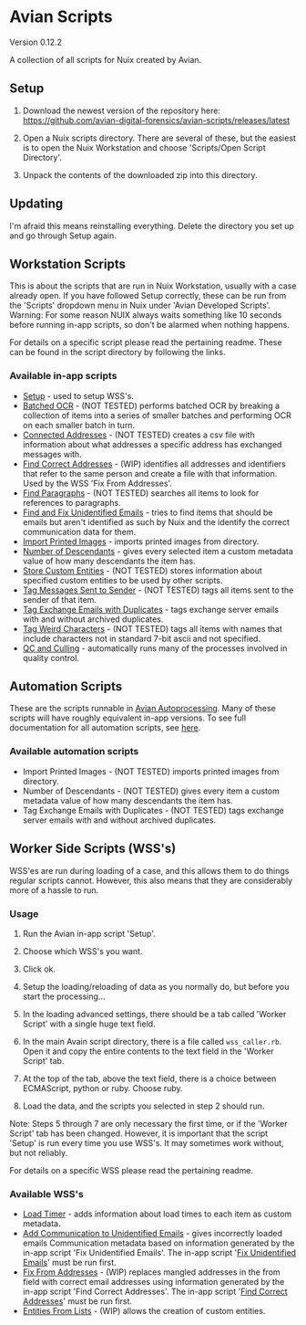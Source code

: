 # Avian Scripts
Version 0.12.2

A collection of all scripts for Nuix created by Avian.

## Setup
1. Download the newest version of the repository here:
https://github.com/avian-digital-forensics/avian-scripts/releases/latest

2. Open a Nuix scripts directory.
There are several of these, but the easiest is to open the Nuix Workstation and choose 'Scripts/Open Script Directory'.

3. Unpack the contents of the downloaded zip into this directory.

## Updating
I'm afraid this means reinstalling everything.
Delete the directory you set up and go through Setup again.

## Workstation Scripts
This is about the scripts that are run in Nuix Workstation, usually with a case already open.
If you have followed Setup correctly, these can be run from the 'Scripts' dropdown menu in Nuix under 'Avian Developed Scripts'.
Warning: For some reason NUIX always waits something like 10 seconds before running in-app scripts, so don't be alarmed when nothing happens.

For details on a specific script please read the pertaining readme.
These can be found in the script directory by following the links.

### Available in-app scripts
* [Setup](setup.nuixscript) - used to setup WSS's.
* [Batched OCR](batched-ocr.nuixscript) - (NOT TESTED) performs batched OCR by breaking a collection of items into a series of smaller batches and performing OCR on each smaller batch in turn.
* [Connected Addresses](connected-addresses.nuixscript) - (NOT TESTED) creates a csv file with information about what addresses a specific address has exchanged messages with.
* [Find Correct Addresses](find-correct-addresses.nuixscript) - (WIP) identifies all addresses and identifiers that refer to the same person and create a file with that information.
Used by the WSS 'Fix From Addresses'.
* [Find Paragraphs](find-paragraphs.nuixscript) - (NOT TESTED) searches all items to look for references to paragraphs.
* [Find and Fix Unidentified Emails](unidentified-emails.nuixscript) - tries to find items that should be emails but aren't identified as such by Nuix and the identify the correct communication data for them.
* [Import Printed Images](import-printed-images.nuixscript) - imports printed images from directory.
* [Number of Descendants](number-of-descendants.nuixscript) - gives every selected item a custom metadata value of how many descendants the item has.
* [Store Custom Entities](store-custom-entities.nuixscript) - (NOT TESTED) stores information about specified custom entities to be used by other scripts.
* [Tag Messages Sent to Sender](tag-messages-to-self.nuixscript) - (NOT TESTED) tags all items sent to the sender of that item.
* [Tag Exchange Emails with Duplicates](tag-exchange-emails-with-duplicates.nuixscript) - tags exchange server emails with and without archived duplicates.
* [Tag Weird Characters](tag-weird-characters.nuixscript) - (NOT TESTED) tags all items with names that include characters not in standard 7-bit ascii and not specified.
* [QC and Culling](qc-cull.nuixscript) - automatically runs many of the processes involved in quality control.

## Automation Scripts
These are the scripts runnable in [Avian Autoprocessing](https://github.com/avian-digital-forensics/auto-processing).
Many of these scripts will have roughly equivalent in-app versions.
To see full documentation for all automation scripts, see [here](_root/inapp-scripts/automation-scripts/script_descriptions.md).

### Available automation scripts
* Import Printed Images - (NOT TESTED) imports printed images from directory.
* Number of Descendants - (NOT TESTED) gives every item a custom metadata value of how many descendants the item has.
* Tag Exchange Emails with Duplicates - (NOT TESTED) tags exchange server emails with and without archived duplicates.

## Worker Side Scripts (WSS's)
WSS'es are run during loading of a case, and this allows them to do things regular scripts cannot.
However, this also means that they are considerably more of a hassle to run.

### Usage
1. Run the Avian in-app script 'Setup'.

2. Choose which WSS's you want.

3. Click ok.

4. Setup the loading/reloading of data as you normally do, but before you start the processing...

5. In the loading advanced settings, there should be a tab called 'Worker Script' with a single huge text field.

6. In the main Avain script directory, there is a file called `wss_caller.rb`.
Open it and copy the entire contents to the text field in the 'Worker Script' tab.

7. At the top of the tab, above the text field, there is a choice between ECMAScript, python or ruby.
Choose ruby.

8. Load the data, and the scripts you selected in step 2 should run.

Note: Steps 5 through 7 are only necessary the first time, or if the 'Worker Script' tab has been changed.
However, it is important that the script 'Setup' is run every time you use WSS's.
It may sometimes work without, but not reliably.

For details on a specific WSS please read the pertaining readme.

### Available WSS's
* [Load Timer](_root/wss/load-timer) - adds information about load times to each item as custom metadata.
* [Add Communication to Unidentified Emails](_root/wss/add-communication-to-unidentified-emails) - gives incorrectly loaded emails Communication metadata based on information generated by the in-app script 'Fix Unidentified Emails'.
The in-app script '[Fix Unidentified Emails](unidentified-emails.nuixscript)' must be run first.
* [Fix From Addresses](_root/wss/fix-from-addresses) - (WIP) replaces mangled addresses in the from field with correct email addresses using information generated by the in-app script 'Find Correct Addresses'.
The in-app script '[Find Correct Addresses](find-correct-addresses.nuixscript)' must be run first.
* [Entities From Lists](_root/wss/entities-from-lists) - (WIP) allows the creation of custom entities.
